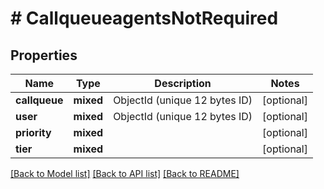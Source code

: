 # # CallqueueagentsNotRequired

## Properties

Name | Type | Description | Notes
------------ | ------------- | ------------- | -------------
**callqueue** | **mixed** | ObjectId (unique 12 bytes ID) | [optional]
**user** | **mixed** | ObjectId (unique 12 bytes ID) | [optional]
**priority** | **mixed** |  | [optional]
**tier** | **mixed** |  | [optional]

[[Back to Model list]](../../README.md#models) [[Back to API list]](../../README.md#endpoints) [[Back to README]](../../README.md)
